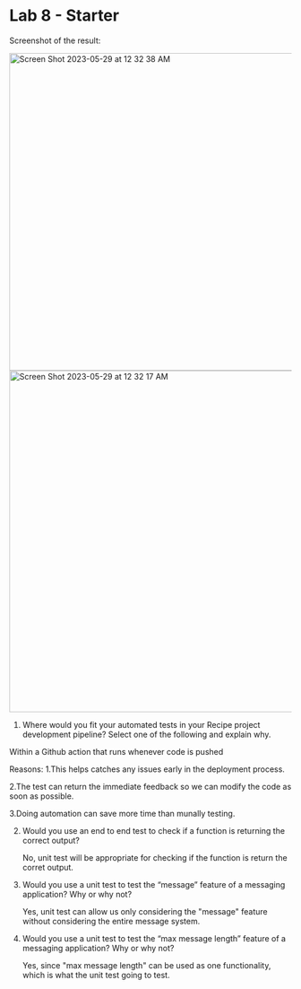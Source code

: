 # Lab 8 - Starter

Screenshot of the result:

<img width="566" alt="Screen Shot 2023-05-29 at 12 32 38 AM" src="https://github.com/AstroWang0306/Lab8_Starter/assets/97696773/80565e87-bd34-4641-9ef4-1f0f32ab3fb9">

<img width="609" alt="Screen Shot 2023-05-29 at 12 32 17 AM" src="https://github.com/AstroWang0306/Lab8_Starter/assets/97696773/df97f2c5-017d-4b2c-88f7-570d208c1a21">


1. Where would you fit your automated tests in your Recipe project development pipeline? Select one of the following and explain why.

Within a Github action that runs whenever code is pushed 

Reasons: 
  1.This helps catches any issues early in the deployment process.  
  
  2.The test can return the immediate feedback so we can modify the code as soon as possible. 
  
  3.Doing automation can save more time than munally testing. 
  
2. Would you use an end to end test to check if a function is returning the correct output? 

    No, unit test will be appropriate for checking if the function is return the corret output. 
    
3. Would you use a unit test to test the “message” feature of a messaging application? Why or why not? 

    Yes, unit test can allow us only considering the "message" feature without considering the entire message system. 
    
4. Would you use a unit test to test the “max message length” feature of a messaging application? Why or why not? 

    Yes, since "max message length" can be used as one functionality, which is what the unit test going to test. 
